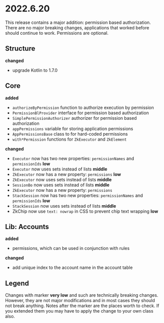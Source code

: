 # 2022.6.20

This release contains a major addition: permission based authorization. There are no major breaking 
changes, applications that worked before should continue to work. Permissions are optional.

## Structure

**changed**

- upgrade Kotlin to 1.7.0

## Core

**added**

- `authorizeByPermission` function to authorize execution by permission
- `PermissionBlProvider` interface for permission based authorization
- `SimplePermissionAuthorizer` authorizer for permission based authorization
- `appPermissions` variable for storing application permissions
- `AppPermissionsBase` class to for hard-coded permissions
- `with*Permission` functions for `ZkExecutor` and `ZkElement`

**changed**

- `Executor` now has two new properties: `permissionNames` and `permissionIds` **low**
- `Executor` now uses sets instead of lists **middle**
- `ZkExecutor` now has a new property: `permissions` **low**
- `ZkExecutor` now uses sets instead of lists **middle**
- `SessionBo` now uses sets instead of lists **middle**
- `ZkExecutor` now has a new property: `permissions`
- `StackSession` now has two new properties: `permissionNames` and `permissionIds` **low**
- `StackSession` now uses sets instead of lists **middle**
- ZkChip now use `text: nowrap` in CSS to prevent chip text wrapping **low**

## Lib: Accounts

**added**

- permissions, which can be used in conjunction with rules

**changed**

- add unique index to the account name in the account table


## Legend

Changes with marker **very low** and such are technically breaking changes. However, they are
not major modifications and in most cases they should not break anything. Notes after the marker
are the places worth to check. If you extended them you may have to apply the change to your own class also.

